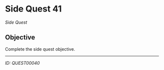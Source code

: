 # Side Quest 41

*Side Quest*

## Objective
Complete the side quest objective.

---
*ID: QUEST00040*